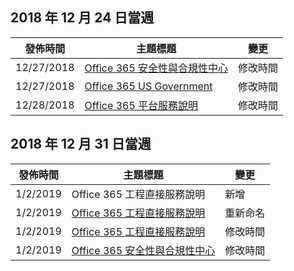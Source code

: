<!-- This file is generated automatically each week. Changes made to this file will be overwritten.-->




## <a name="week-of-december-24-2018"></a>2018 年 12 月 24 日當週


| 發佈時間 |主題標題 | 變更 |
|------|------------|--------|
| 12/27/2018 | [Office 365 安全性與合規性中心](/Office365/ServiceDescriptions/office-365-platform-service-description/office-365-securitycompliance-center) | 修改時間 |
| 12/27/2018 | [Office 365 US Government](/Office365/ServiceDescriptions/office-365-platform-service-description/office-365-us-government/office-365-us-government) | 修改時間 |
| 12/28/2018 | [Office 365 平台服務說明](/Office365/ServiceDescriptions/office-365-platform-service-description/office-365-platform-service-description) | 修改時間 |


## <a name="week-of-december-31-2018"></a>2018 年 12 月 31 日當週


| 發佈時間 |主題標題 | 變更 |
|------|------------|--------|
| 1/2/2019 | Office 365 工程直接服務說明 | 新增 |
| 1/2/2019 | [Office 365 工程直接服務說明](/Office365/ServiceDescriptions/office-365-engineering-direct-service-description) | 重新命名 |
| 1/2/2019 | [Office 365 工程直接服務說明](/Office365/ServiceDescriptions/office-365-engineering-direct-service-description) | 修改時間 |
| 1/2/2019 | [Office 365 安全性與合規性中心](/Office365/ServiceDescriptions/office-365-platform-service-description/office-365-securitycompliance-center) | 修改時間 |
